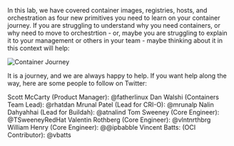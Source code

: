 In this lab, we have covered container images, registries, hosts, and orchestration as four new primitives you need to learn on your container journey. If you are struggling to understand why you need containers, or why need to move to orchestrtion - or, maybe you are struggling to explain it to your management or others in your team - maybe thinking about it in this context will help:

![Container Journey](../../assets/subsystems/container-internals-lab-2-0-part-1/05-journey.png)

It is a journey, and we are always happy to help. If you want help along the way, here are some people to follow on Twitter:

Scott McCarty (Product Manager): @fatherlinux
Dan Walshi (Containers Team Lead): @rhatdan
Mrunal Patel (Lead for CRI-O): @mrunalp
Nalin Dahyahhai (Lead for Buildah): @atnalind 
Tom Sweeney (Core Engineer): @TSweeneyRedHat
Valentin Rothberg (Core Engineer): @vlntnrthbrg
William Henry (Core Engineer): @@ipbabble 
Vincent Batts: (OCI Contributor): @vbatts
